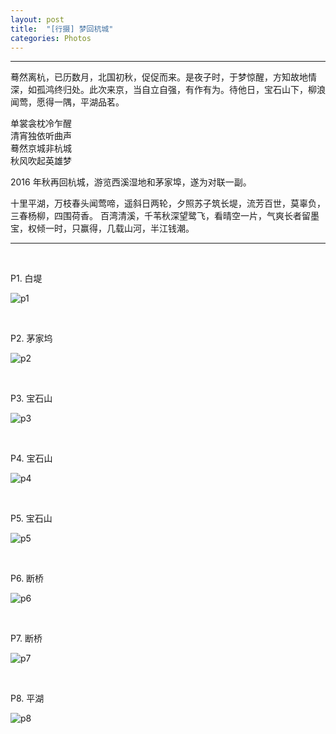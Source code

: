 ```yaml
---
layout: post
title:  "[行摄] 梦回杭城"
categories: Photos
---
```

------------

蓦然离杭，已历数月，北国初秋，促促而来。是夜子时，于梦惊醒，方知故地情深，如孤鸿终归处。此次来京，当自立自强，有作有为。待他日，宝石山下，柳浪闻莺，愿得一隅，平湖品茗。

单裳衾枕冷乍醒   
清宵独依听曲声   
蓦然京城非杭城   
秋风吹起英雄梦

2016 年秋再回杭城，游览西溪湿地和茅家埠，遂为对联一副。

十里平湖，万枝春头闻莺啼，遥斜日两轮，夕照苏子筑长堤，流芳百世，莫辜负，三春杨柳，四围荷香。
百湾清溪，千苇秋深望鹭飞，看晴空一片，气爽长者留墨宝，权倾一时，只赢得，几载山河，半江钱潮。

-------------

&nbsp;
&nbsp;

P1. 白堤

![p1](http://wsfdl.oss-cn-qingdao.aliyuncs.com/hzp1.jpg?imageView2/1/w/800/h/533/q/100)

&nbsp;
&nbsp;

P2. 茅家坞

![p2](http://wsfdl.oss-cn-qingdao.aliyuncs.com/hzp2.jpg?imageView2/1/w/800/h/533/q/100)

&nbsp;
&nbsp;

P3. 宝石山

![p3](http://wsfdl.oss-cn-qingdao.aliyuncs.com/hzp3.jpg?imageView2/1/w/800/h/533/q/100)

&nbsp;
&nbsp;

P4. 宝石山

![p4](http://wsfdl.oss-cn-qingdao.aliyuncs.com/hzp4.jpg?imageView2/1/w/800/h/533/q/100)

&nbsp;
&nbsp;

P5. 宝石山  

![p5](http://wsfdl.oss-cn-qingdao.aliyuncs.com/hzp5.jpg?imageView2/1/w/800/h/533/q/100)

&nbsp;
&nbsp;

P6. 断桥

![p6](http://wsfdl.oss-cn-qingdao.aliyuncs.com/hzp6.jpg?imageView2/1/w/800/h/533/q/100)

&nbsp;
&nbsp;

P7. 断桥

![p7](http://wsfdl.oss-cn-qingdao.aliyuncs.com/hzp7.jpg?imageView2/1/w/800/h/533/q/100)

&nbsp;
&nbsp;

P8. 平湖

![p8](http://wsfdl.oss-cn-qingdao.aliyuncs.com/hzp8.jpg?imageView2/1/w/800/h/533/q/100)
